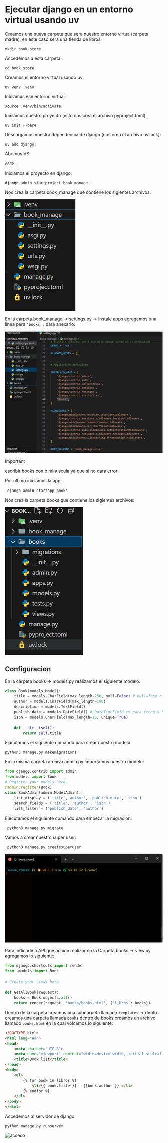 # Ejecutar django en un entorno virtual usando uv

Creamos una nueva carpeta que sera nuestro entorno virtua (carpeta madre), en este caso sera una tienda de libros

```plaintext
mkdir book_store
```
Accedemos a esta carpeta:

```plaintext
cd book_store
```
Creamos el entorno virtual usando uv:

```plaintext
uv venv .venv
```
Iniciamos ese entorno virtual:

```plaintext
source .venv/bin/activate
```
Iniciamos nuestro proyecto (esto nos crea el archivo pyproject.toml):

```plaintext
uv init --bare
```
Descargamos nuestra dependencia de django (nos crea el archivo uv.lock):

```plaintext
uv add django
```
Abrimos VS:

```plaintext
code .
```
Iniciamos el proyecto en django:

```plaintext 
django-admin startproject book_manage .
```
Nos crea la carpeta book_manage que contiene los sigientes archivos:

![book](https://github.com/abbyenredes/Bootcamp-IA-F5/blob/main/Taller_django/img/book.png)

En la carpeta book_manage -> settings.py -> instale apps agregamos una linea para `'books',` para anexarlo.

![setting](https://github.com/abbyenredes/Bootcamp-IA-F5/blob/main/Taller_django/img/setting.png)

> [!IMPORTANT]
> escribir books con b minuscula ya que si no dara error

Por ultimo iniciamos la app:

```plaintext
 django-admin startapp books
```
Nos crea la carpeta books que contiene los sigientes archivos:

![book2](https://github.com/abbyenredes/Bootcamp-IA-F5/blob/main/Taller_django/img/book2.png)

## Configuracion

En la carpeta books -> models.py realizamos el siguiente modelo:

```python
class Book(models.Model):
    title = models.CharField(max_length=250, null=False) # null=fase campo requerido
    author = models.CharField(max_length=100)
    description = models.TextField()
    publish_date = models.DateField() # DateTimeField es para fecha y hora
    isbn = models.CharField(max_length=13, unique=True)
    
    def __str__(self):
        return self.title
```
Ejacutamos el siguiente comando para crear nuestro modelo:

```plaintext
python3 manage.py makemigrations
```

En la misma carpeta archivo admin.py importamos nuestro modelo:

```python
from django.contrib import admin
from.models import Book
# Register your models here.
@admin.register(Book)
class BookAdmin(admin.ModelAdmin):
    list_display = ('title','author', 'publish_date', 'isbn')
    search_fields = ('title', 'author', 'isbn')
    list_filter = ('publish_date', 'author')
```

 Ejecutamos el siguiente comando para empezar la migración:

```plaintext
 python3 manage.py migrate
```

Vamos a crear nuestro super user:

```plaintext
 python3 manage.py createsuperuser
```

![superuser](https://github.com/abbyenredes/Bootcamp-IA-F5/blob/main/Taller_django/img/superusuario-_1_.gif)

Para indicarle a API que accion realizar en la Carpeta books -> view.py agregamos lo siguiente: 

```python
from django.shortcuts import render
from .models import Book

# Create your views here.

def GetAllBook(request):
    books = Book.objects.all()
    return render(request, 'books/books.html', {'libros': books})
```
Dentro de la carpeta creamos una subcarpeta llamada `templates` -> dentro creamos una carpeta llamada `books` dentro de books creamos un archivo llamado `books.html` en la cual volcamos lo siguiente:

```HTML
<!DOCTYPE html>
<html lang="en">
<head>
    <meta charset="UTF-8">
    <meta name="viewport" content="width=device-width, initial-scale=1.0">
    <title>Book list</title>
</head>
<body>
    <ul>
        {% for book in libros %}
            <li>{{ book.title }} - {{book.author }} </li>
        {% endfor %}
    </ul>
</body>
</html>
``` 
Accedemos al servidor de django

```plaintext
python manage.py runserver
```

![acceso](https://github.com/abbyenredes/Bootcamp-IA-F5/blob/main/Taller_django/img/acceso.gif)

